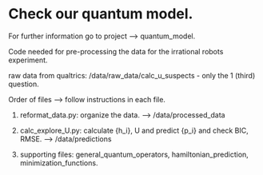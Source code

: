 # Check our quantum model.
For further information go to project --> quantum_model.


Code needed for pre-processing the data for the irrational robots experiment.

raw data from qualtrics: /data/raw_data/calc_u_suspects - only the 1 (third) question.
<!--raw data from qualtrics: /data/raw_data/amt4u_calc - this 4 questions (third) randomized/ ~100 participants (total)-->

Order of files --> follow instructions in each file.

1. reformat_data.py:  organize the data. --> /data/processed_data
2. calc_explore_U.py: calculate {h_i}, U and predict {p_i} and check BIC, RMSE. --> /data/predictions

3. supporting files: general_quantum_operators, hamiltonian_prediction, minimization_functions.